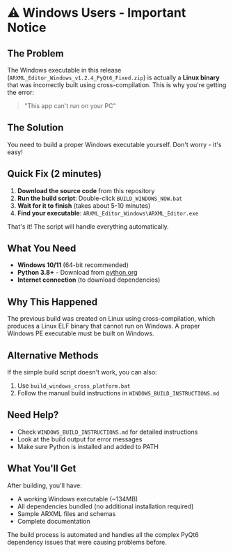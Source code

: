 # ⚠️ Windows Users - Important Notice

## The Problem

The Windows executable in this release (`ARXML_Editor_Windows_v1.2.4_PyQt6_Fixed.zip`) is actually a **Linux binary** that was incorrectly built using cross-compilation. This is why you're getting the error:

> "This app can't run on your PC"

## The Solution

You need to build a proper Windows executable yourself. Don't worry - it's easy!

## Quick Fix (2 minutes)

1. **Download the source code** from this repository
2. **Run the build script**: Double-click `BUILD_WINDOWS_NOW.bat`
3. **Wait for it to finish** (takes about 5-10 minutes)
4. **Find your executable**: `ARXML_Editor_Windows\ARXML_Editor.exe`

That's it! The script will handle everything automatically.

## What You Need

- **Windows 10/11** (64-bit recommended)
- **Python 3.8+** - Download from [python.org](https://python.org)
- **Internet connection** (to download dependencies)

## Why This Happened

The previous build was created on Linux using cross-compilation, which produces a Linux ELF binary that cannot run on Windows. A proper Windows PE executable must be built on Windows.

## Alternative Methods

If the simple build script doesn't work, you can also:

1. Use `build_windows_cross_platform.bat`
2. Follow the manual build instructions in `WINDOWS_BUILD_INSTRUCTIONS.md`

## Need Help?

- Check `WINDOWS_BUILD_INSTRUCTIONS.md` for detailed instructions
- Look at the build output for error messages
- Make sure Python is installed and added to PATH

## What You'll Get

After building, you'll have:
- A working Windows executable (~134MB)
- All dependencies bundled (no additional installation required)
- Sample ARXML files and schemas
- Complete documentation

The build process is automated and handles all the complex PyQt6 dependency issues that were causing problems before.
